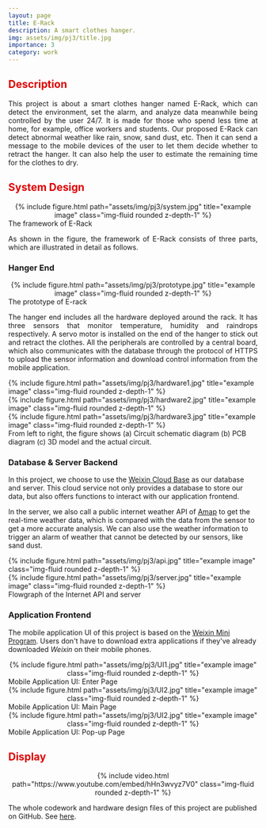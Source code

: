 ```yaml
---
layout: page
title: E-Rack
description: A smart clothes hanger.
img: assets/img/pj3/title.jpg
importance: 3
category: work
---
```

## <font color="#dd0000"> Description </font><br />

<p style="text-align:justify; text-justify:inter-ideograph;">
This project is about a smart clothes hanger named E-Rack, which can detect the environment, set the alarm, and analyze data meanwhile being controlled by the user 24/7. It is made for those who spend less time at home, for example, office workers and students. Our proposed E-Rack can detect abnormal weather like rain, snow, sand dust, etc. Then it can send a message to the mobile devices of the user to let them decide whether to retract the hanger. It can also help the user to estimate the remaining time for the clothes to dry.
</p>

## <font color="#dd0000"> System Design </font><br />
<div class="col-sm mt-3 mt-md-0" align=center>
    {% include figure.html path="assets/img/pj3/system.jpg" title="example image" class="img-fluid rounded z-depth-1" %}
</div>
<div class="caption">
    The framework of E-Rack
</div>

<p style="text-align:justify; text-justify:inter-ideograph;">
As shown in the figure, the framework of E-Rack consists of three parts, which are illustrated in detail as follows.
</p>

### Hanger End

<div class="col-sm mt-3 mt-md-0" align=center>
    {% include figure.html path="assets/img/pj3/prototype.jpg" title="example image" class="img-fluid rounded z-depth-1" %}
</div>
<div class="caption">
    The prototype of E-rack
</div>

<p style="text-align:justify; text-justify:inter-ideograph;">
The hanger end includes all the hardware deployed around the rack. It has three sensors that monitor temperature, humidity and raindrops respectively. A servo motor is installed on the end of the hanger to stick out and retract the clothes. All the peripherals are controlled by a central board, which also communicates with the database through the protocol of HTTPS to upload the sensor information and download control information from the mobile application.
</p>

<div class="row">
    <div class="col-sm mt-3 mt-md-0">
        {% include figure.html path="assets/img/pj3/hardware1.jpg" title="example image" class="img-fluid rounded z-depth-1" %}
    </div>
    <div class="col-sm mt-3 mt-md-0">
        {% include figure.html path="assets/img/pj3/hardware2.jpg" title="example image" class="img-fluid rounded z-depth-1" %}
    </div>
    <div class="col-sm mt-3 mt-md-0">
        {% include figure.html path="assets/img/pj3/hardware3.jpg" title="example image" class="img-fluid rounded z-depth-1" %}
    </div>
</div>
<div class="caption">
From left to right, the figure shows (a) Circuit schematic diagram (b) PCB diagram (c) 3D model and the actual circuit.
</div>

### Database & Server Backend

In this project, we choose to use the [Weixin Cloud Base](https://developers.weixin.qq.com/miniprogram/en/dev/wxcloud/basis/getting-started.html) as our database and server. This cloud service not only provides a database to store our data, but also offers functions to interact with our application frontend. 

In the server, we also call a public internet weather API of [Amap](https://lbs.amap.com/) to get the real-time weather data, which is compared with the data from the sensor to get a more accurate analysis. We can also use the weather information to trigger an alarm of weather that cannot be detected by our sensors, like sand dust.

<div class="row">
    <div class="col-sm mt-3 mt-md-0">
        {% include figure.html path="assets/img/pj3/api.jpg" title="example image" class="img-fluid rounded z-depth-1" %}
    </div>
    <div class="col-sm mt-3 mt-md-0">
        {% include figure.html path="assets/img/pj3/server.jpg" title="example image" class="img-fluid rounded z-depth-1" %}
    </div>
</div>
<div class="caption">
Flowgraph of the Internet API and server
</div>

### Application Frontend

The mobile application UI of this project is based on the [Weixin Mini Program](https://mp.weixin.qq.com/cgi-bin/wx?token=&lang=en_US). Users don't have to download extra applications if they've already downloaded *Weixin* on their mobile phones.
<div class="col-sm mt-3 mt-md-0" align=center>
    {% include figure.html path="assets/img/pj3/UI1.jpg" title="example image" class="img-fluid rounded z-depth-1" %}
</div>
<div class="caption">
Mobile Application UI: Enter Page
</div>

<div class="col-sm mt-3 mt-md-0" align=center>
    {% include figure.html path="assets/img/pj3/UI2.jpg" title="example image" class="img-fluid rounded z-depth-1" %}
</div>
<div class="caption">
Mobile Application UI: Main Page
</div>

<div class="col-sm mt-3 mt-md-0" align=center>
    {% include figure.html path="assets/img/pj3/UI2.jpg" title="example image" class="img-fluid rounded z-depth-1" %}
</div>
<div class="caption">
Mobile Application UI: Pop-up Page
</div>

## <font color="#dd0000"> Display </font><br />

<div class="col-sm mt-3 mt-md-0" align=center>
    {% include video.html path="https://www.youtube.com/embed/hHn3wvyz7V0" class="img-fluid rounded z-depth-1" %}
</div>

The whole codework and hardware design files of this project are published on GitHub. See [here](https://github.com/luoqinpei/E-Rack).